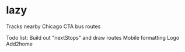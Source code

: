 lazy
====

Tracks nearby Chicago CTA bus routes 

Todo list:
Build out "nextStops" and draw routes
Mobile formatting
Logo
Add2home